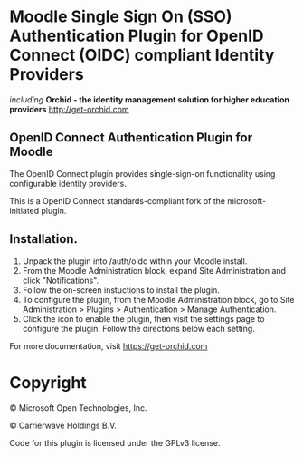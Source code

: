 # Moodle Single Sign On (SSO) Authentication Plugin for OpenID Connect (OIDC) compliant Identity Providers
*including* **Orchid - the identity management solution for higher education providers** http://get-orchid.com

## OpenID Connect Authentication Plugin for Moodle

The OpenID Connect plugin provides single-sign-on functionality using configurable identity providers.

This is a OpenID Connect standards-compliant fork of the microsoft-initiated plugin.

## Installation.

1. Unpack the plugin into /auth/oidc within your Moodle install.
2. From the Moodle Administration block, expand Site Administration and click "Notifications".
3. Follow the on-screen instuctions to install the plugin.
4. To configure the plugin, from the Moodle Administration block, go to Site Administration > Plugins > Authentication > Manage Authentication.
5. Click the icon to enable the plugin, then visit the settings page to configure the plugin. Follow the directions below each setting.

For more documentation, visit https://get-orchid.com

# Copyright

&copy; Microsoft Open Technologies, Inc. 

&copy; Carrierwave Holdings B.V. 

Code for this plugin is licensed under the GPLv3 license.